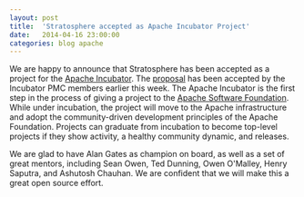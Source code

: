 ```yaml
---
layout: post
title:  'Stratosphere accepted as Apache Incubator Project'
date:   2014-04-16 23:00:00
categories: blog apache
---
```


We are happy to announce that Stratosphere has been accepted as a project for the [Apache Incubator](https://incubator.apache.org/). The [proposal](https://wiki.apache.org/incubator/StratosphereProposal) has been accepted by the Incubator PMC members earlier this week. The Apache Incubator is the first step in the process of giving a project to the [Apache Software Foundation](http://apache.org). While under incubation, the project will move to the Apache infrastructure and adopt the community-driven development principles of the Apache Foundation. Projects can graduate from incubation to become top-level projects if they show activity, a healthy community dynamic, and releases.

We are glad to have Alan Gates as champion on board, as well as a set of great mentors, including Sean Owen, Ted Dunning, Owen O'Malley, Henry Saputra, and Ashutosh Chauhan. We are confident that we will make this a great open source effort.

